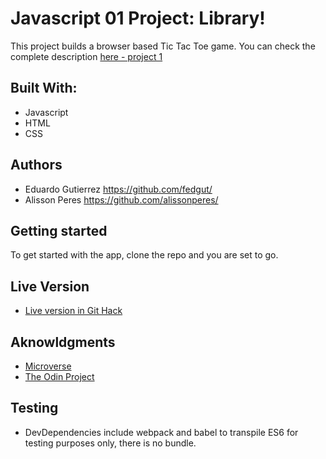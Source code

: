 # Javascript 01 Project: Library!

This project builds a browser based Tic Tac Toe game. You can check the complete description [here - project 1](https://www.theodinproject.com/courses/javascript/lessons/tic-tac-toe-javascript)

## Built With:

- Javascript
- HTML
- CSS

## Authors

- Eduardo Gutierrez https://github.com/fedgut/
- Alisson Peres https://github.com/alissonperes/

## Getting started

To get started with the app, clone the repo and you are set to go.

## Live Version
  - [Live version in Git Hack](https://raw.githack.com/fedgut/mv_jsTicTacToe/game_logic/index.html)

## Aknowldgments

- [Microverse](https://www.microverse.org/)
- [The Odin Project](https://www.theodinproject.com)

## Testing

- DevDependencies include webpack and babel to transpile ES6 for testing purposes only, there is no bundle.